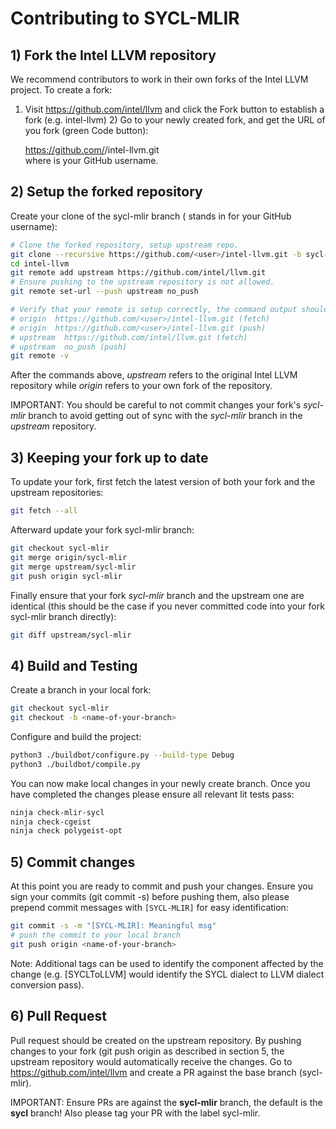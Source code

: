 # Contributing to SYCL-MLIR

## 1) Fork the Intel LLVM repository

We recommend contributors to work in their own forks of the Intel LLVM project. To create a fork:
	
  1) Visit https://github.com/intel/llvm and click the Fork button to establish a fork (e.g. intel-llvm)
	2) Go to your newly created fork, and get the URL of you fork (green Code button):
	
	  https://github.com/<user>/intel-llvm.git    
	  where <user> is your GitHub username.	

## 2) Setup the forked repository

Create your clone of the sycl-mlir branch (<user> stands in for your GitHub username):

  ```sh
  # Clone the forked repository, setup upstream repo.
  git clone --recursive https://github.com/<user>/intel-llvm.git -b sycl-mlir
  cd intel-llvm
  git remote add upstream https://github.com/intel/llvm.git
  # Ensure pushing to the upstream repository is not allowed.
  git remote set-url --push upstream no_push
  
  # Verify that your remote is setup correctly, the command output should be:
  # origin  https://github.com/<user>/intel-llvm.git (fetch)
  # origin  https://github.com/<user>/intel-llvm.git (push)
  # upstream  https://github.com/intel/llvm.git (fetch)
  # upstream  no_push (push)
  git remote -v
  ```

After the commands above, *upstream* refers to the original Intel LLVM repository while *origin* refers to your own fork of the repository.

IMPORTANT: You should be careful to not commit changes your fork's *sycl-mlir* branch to avoid getting out of sync with the *sycl-mlir* branch in the *upstream* repository. 

## 3) Keeping your fork up to date 

To update your fork, first fetch the latest version of both your fork and the upstream repositories: 

```sh 
git fetch --all
```

Afterward update your fork  sycl-mlir branch:

```sh
git checkout sycl-mlir
git merge origin/sycl-mlir
git merge upstream/sycl-mlir
git push origin sycl-mlir
```

Finally ensure that your fork *sycl-mlir* branch and the upstream one are identical (this should be the case if you never committed code into your fork sycl-mlir branch directly):

```sh
git diff upstream/sycl-mlir
```

## 4) Build and Testing

Create a branch in your local fork:

```sh
git checkout sycl-mlir
git checkout -b <name-of-your-branch> 
```

Configure and build the project:

```sh
python3 ./buildbot/configure.py --build-type Debug   
python3 ./buildbot/compile.py   
```

You can now make local changes in your newly create branch. Once you have completed the changes please ensure all relevant lit tests pass:

```sh
ninja check-mlir-sycl 
ninja check-cgeist
ninja check polygeist-opt
```

## 5) Commit changes

At this point you are ready to commit and push your changes. Ensure you sign your commits (git commit -s) before pushing them, also please prepend commit messages with `[SYCL-MLIR]` for easy identification:

```sh
git commit -s -m "[SYCL-MLIR]: Meaningful msg"
# push the commit to your local branch
git push origin <name-of-your-branch> 
``` 

Note: Additional tags can be used to identify the component affected by the change (e.g. [SYCLToLLVM] would identify the SYCL dialect to LLVM dialect conversion pass).

## 6) Pull Request

Pull request should be created on the upstream repository. By pushing changes to your fork (git push origin <name-of-your-branch> as described in section 5, the upstream repository would automatically receive the changes. Go to https://github.com/intel/llvm and create a PR against the base branch (sycl-mlir). 

IMPORTANT: Ensure PRs are against the **sycl-mlir** branch, the default is the **sycl** branch! Also please tag your PR with the label sycl-mlir.


